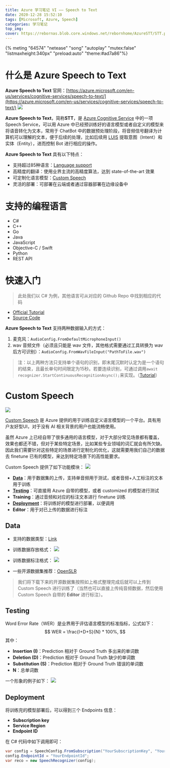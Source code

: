 ```yaml
---
title: Azure 学习笔记 VI —— Speech to Text
date: 2020-12-28 15:52:10
tags: [Microsoft, Azure, Speech]
categories: 学习笔记
top_img:
cover: https://rebornas.blob.core.windows.net/rebornhome/AzureSTT/STT.png
---
```


{% meting "64574" "netease" "song" "autoplay" "mutex:false" "listmaxheight:340px" "preload:auto" "theme:#ad7a86"%}

# 什么是 Azure Speech to Text
**Azure Speech to Text** 官网：[https://azure.microsoft.com/en-us/services/cognitive-services/speech-to-text/](https://azure.microsoft.com/en-us/services/cognitive-services/speech-to-text/)
![](https://rebornas.blob.core.windows.net/rebornhome/AzureSTT/STTHomePage.png)

**Azure Speech to Text**，简称**STT**，是 [Azure Cognitive Service](https://azure.microsoft.com/en-us/services/cognitive-services/) 中的一项 Speech Service，可以用 Azure 中已经预训练好的语言模型或者自定义的模型来将语音转化为文本，常用于 ChatBot 中的数据预处理阶段，将音频信号翻译为计算机可以理解的文本，便于后续的处理，比如后续用 [LUIS](https://www.luis.ai/) 提取意图（Intent）和实体（Entity），进而控制 Bot 进行相应的操作。

**Azure Speech to Text** 具有以下特点：
- 支持超过85种语言：[Language support](https://docs.microsoft.com/en-gb/azure/cognitive-services/speech-service/language-support#speech-to-text)
- 高精度的翻译：使用业界主流的高精度算法，达到 state-of-the-art 效果
- 可定制化语言模型：[Custom Speech](#custom-speech)
- 灵活的部署：可部署在云端或者通过容器部署在边缘设备中

# 支持的编程语言
- C#
- C++
- Go
- Java
- JavaScript
- Objective-C / Swift
- Python
- REST API

# 快速入门
> 此处我们以 C# 为例，其他语言可从对应的 Github Repo 中找到相应的代码

- [Official Tutorial](https://docs.microsoft.com/en-gb/azure/cognitive-services/speech-service/get-started-speech-to-text?tabs=script%2Cbrowser%2Cwindowsinstall&pivots=programming-language-csharp)
- [Source Code](https://github.com/Azure-Samples/cognitive-services-speech-sdk/tree/master/quickstart/csharp/dotnet)

**Azure Speech to Text** 支持两种数据输入的方式：
1. 麦克风：`AudioConfig.FromDefaultMicrophoneInput()`
1. wav 音频文件（必须且只能是 wav 文件，其他格式需要通过工具转换为 wav 后方可识别）：`AudioConfig.FromWavFileInput("PathToFile.wav")`

> 注：以上两种方法只支持单个语句的识别，即末尾沉默时认定为是一个语句的结束，且最长单句时间限定为15秒。若要连续识别，可通过调用`await recognizer.StartContinuousRecognitionAsync();`来实现。（[Tutorial](https://docs.microsoft.com/en-gb/azure/cognitive-services/speech-service/get-started-speech-to-text?tabs=script%2Cbrowser%2Cwindowsinstall&pivots=programming-language-csharp#continuous-recognition)）

# Custom Speech
![](https://rebornas.blob.core.windows.net/rebornhome/AzureSTT/CustomSpeechHomePage.png)

[Custom Speech](https://speech.microsoft.com/customspeech) 是 Azure 提供的用于训练自定义语言模型的一个平台。具有用户友好型UI，对于没有 AI 相关背景的用户也能流畅使用。

虽然 Azure 上已经自带了很多通用的语言模型，对于大部分常见场景都有覆盖，效果也都还不错，但对于某些特定场景，比如某些专业领域的词汇就会有所欠缺。因此我们需要针对这些特定的场景进行定制化的优化，这就需要用我们自己的数据去 finetune 已有的模型，来达到特定场景下的高性能要求。

Custom Speech 提供了如下功能模块：
![](https://rebornas.blob.core.windows.net/rebornhome/AzureSTT/CustomSpeechModules.png)
- **[Data](#data)**：用于数据集的上传，支持单音频用于测试，或者音频+人工标注的文本用于训练
- **[Testing](#testing)**：可直接用 Azure 自带的模型，或者 customized 的模型进行测试
- **Training**：通过音频和对应的标注文本进行 finetune 训练
- **[Deployment](#deployment)**：将训练好的模型进行部署，以便调用
- **Editor**：用于对已上传的数据进行标注

## Data
- 支持的数据类型：[Link](https://docs.microsoft.com/en-gb/azure/cognitive-services/speech-service/how-to-custom-speech-test-and-train#data-types)

- 训练数据存放格式：
![](https://rebornas.blob.core.windows.net/rebornhome/AzureSTT/TrainingSetDirStructure.png)

- 训练数据标注格式：
![](https://rebornas.blob.core.windows.net/rebornhome/AzureSTT/DataLabelDetails.png)

- 一些开源数据集推荐：[OpenSLR](http://www.openslr.org/resources.php)

> 我们将下载下来的开源数据集按照如上格式整理完成后就可以上传到 Custom Speech 进行训练了（当然也可以直接上传纯音频数据，然后使用 Custom Speech 自带的 **Editor** 进行标注）。

## Testing
Word Error Rate（WER）是业界用于评估语言模型的标准指标，公式如下：
$$
WER = \frac{I+D+S}{N} * 100%,
$$
其中：
- **Insertion (I)**：Prediction 相对于 Ground Truth 多出来的单词数
- **Deletion (D)**：Prediction 相对于 Ground Truth 缺少的单词数
- **Substitution (S)**：Prediction 相对于 Ground Truth 错误的单词数
- **N**：总单词数

一个形象的例子如下：
![](https://rebornas.blob.core.windows.net/rebornhome/AzureSTT/IDSdetails.png)

## Deployment
将训练完的模型部署后，可以得到三个 Endpoints 信息：
- **Subscription key**
- **Service Region**
- **Endpoint ID**

在 C# 代码中如下调用即可：
```csharp
var config = SpeechConfig.FromSubscription("YourSubscriptionKey", "YourServiceRegion");
config.EndpointId = "YourEndpointId";
var reco = new SpeechRecognizer(config);
```
